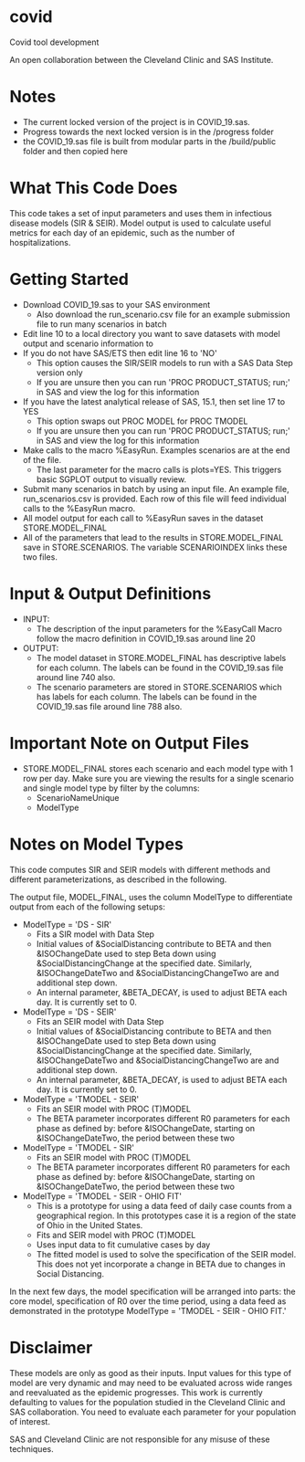 # covid
Covid tool development

An open collaboration between the Cleveland Clinic and SAS Institute.

# Notes
- The current locked version of the project is in COVID_19.sas.
- Progress towards the next locked version is in the /progress folder
- the COVID_19.sas file is built from modular parts in the /build/public folder and then copied here

# What This Code Does
This code takes a set of input parameters and uses them in infectious disease models (SIR & SEIR).  Model output is used to calculate useful metrics for each day of an epidemic, such as the number of hospitalizations.  

# Getting Started
- Download COVID_19.sas to your SAS environment
    - Also download the run_scenario.csv file for an example submission file to run many scenarios in batch
- Edit line 10 to a local directory you want to save datasets with model output and scenario information to
- If you do not have SAS/ETS then edit line 16 to 'NO'
    - This option causes the SIR/SEIR models to run with a SAS Data Step version only
    - If you are unsure then you can run 'PROC PRODUCT_STATUS; run;' in SAS and view the log for this information
- If you have the latest analytical release of SAS, 15.1, then set line 17 to YES
    - This option swaps out PROC MODEL for PROC TMODEL
    - If you are unsure then you can run 'PROC PRODUCT_STATUS; run;' in SAS and view the log for this information
- Make calls to the macro %EasyRun.  Examples scenarios are at the end of the file.
    - The last parameter for the macro calls is plots=YES.  This triggers basic SGPLOT output to visually review.
- Submit many scenarios in batch by using an input file.  An example file, run_scenarios.csv is provided. Each row of this file will feed individual calls to the %EasyRun macro.
- All model output for each call to %EasyRun saves in the dataset STORE.MODEL_FINAL
- All of the parameters that lead to the results in STORE.MODEL_FINAL save in STORE.SCENARIOS.  The variable SCENARIOINDEX links these two files.

# Input & Output Definitions
- INPUT:
    - The description of the input parameters for the %EasyCall Macro follow the macro definition in COVID_19.sas around line 20
- OUTPUT:
    - The model dataset in STORE.MODEL_FINAL has descriptive labels for each column.  The labels can be found in the COVID_19.sas file around line 740 also.
    - The scenario parameters are stored in STORE.SCENARIOS which has labels for each column.  The labels can be found in the COVID_19.sas file around line 788 also.

# Important Note on Output Files
- STORE.MODEL_FINAL stores each scenario and each model type with 1 row per day. Make sure you are viewing the results for a single scenario and single model type by filter by the columns: 
    - ScenarioNameUnique
    - ModelType

# Notes on Model Types
This code computes SIR and SEIR models with different methods and different parameterizations, as described in the following. 

The output file, MODEL_FINAL, uses the column ModelType to differentiate output from each of the following setups:
- ModelType = 'DS - SIR'
    - Fits a SIR model with Data Step
    - Initial values of &SocialDistancing contribute to BETA and then &ISOChangeDate used to step Beta down using &SocialDistancingChange at the specified date.  Similarly, &ISOChangeDateTwo and &SocialDistancingChangeTwo are and additional step down.
    - An internal parameter, &BETA_DECAY, is used to adjust BETA each day.  It is currently set to 0.
- ModelType = 'DS - SEIR'
    - Fits an SEIR model with Data Step
    - Initial values of &SocialDistancing contribute to BETA and then &ISOChangeDate used to step Beta down using &SocialDistancingChange at the specified date.  Similarly, &ISOChangeDateTwo and &SocialDistancingChangeTwo are and additional step down.
    - An internal parameter, &BETA_DECAY, is used to adjust BETA each day.  It is currently set to 0.
- ModelType = 'TMODEL - SEIR'
    - Fits an SEIR model with PROC (T)MODEL 
    - The BETA parameter incorporates different R0 parameters for each phase as defined by: before &ISOChangeDate, starting on &ISOChangeDateTwo, the period between these two
- ModelType = 'TMODEL - SIR'
    - Fits an SEIR model with PROC (T)MODEL 
    - The BETA parameter incorporates different R0 parameters for each phase as defined by: before &ISOChangeDate, starting on &ISOChangeDateTwo, the period between these two
- ModelType = 'TMODEL - SEIR - OHIO FIT'
    - This is a prototype for using a data feed of daily case counts from a geographical region.  In this prototypes case it is a region of the state of Ohio in the United States.
    - Fits and SEIR model with PROC (T)MODEL 
    - Uses input data to fit cumulative cases by day
    - The fitted model is used to solve the specification of the SEIR model.  This does not yet incorporate a change in BETA due to changes in Social Distancing.

In the next few days, the model specification will be arranged into parts: the core model, specification of R0 over the time period, using a data feed as demonstrated in the prototype ModelType = 'TMODEL - SEIR - OHIO FIT.'

# Disclaimer
These models are only as good as their inputs. Input values for this type of model are very dynamic and may need to be evaluated across wide ranges and reevaluated as the epidemic progresses.  This work is currently defaulting to values for the population studied in the Cleveland Clinic and SAS collaboration.  You need to evaluate each parameter for your population of interest.

SAS and Cleveland Clinic are not responsible for any misuse of these techniques.
